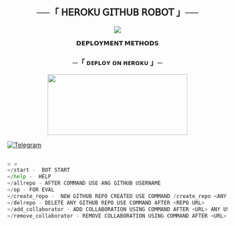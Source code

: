 
<h2 align="center">
    ──「 𝖧𝖤𝖱𝖮𝖪𝖴 𝖦𝖨𝖳𝖧𝖴𝖡 𝖱𝖮𝖡𝖮𝖳 」──
</h2>


<p align="center">
  <img src="https://graph.org/file/99513b1e1e1606008bd7b.jpg">
</p>


<p align="center">
<b>𝗗𝗘𝗣𝗟𝗢𝗬𝗠𝗘𝗡𝗧 𝗠𝗘𝗧𝗛𝗢𝗗𝗦</b>
</p>

<h3 align="center">
    ─「 ᴅᴇᴩʟᴏʏ ᴏɴ ʜᴇʀᴏᴋᴜ 」─
</h3>

<p align="center"><a href="https://dashboard.heroku.com/new?template=https://github.com/DAXXTEAM/GITHUB-HEROKU"> <img src="https://img.shields.io/badge/𝖡𝖧𝖮𝖲𝖣𝖨 𝖪 𝖪𝖱𝖫𝖮 𝖣𝖤𝖯𝖫𝖮𝖸-black?style=for-the-badge&logo=heroku" width="320" height="138.45"/></a></p>





[![Telegram](https://upload.wikimedia.org/wikipedia/commons/thumb/8/82/Telegram_logo.svg/100px-Telegram_logo.svg.png)](https://t.me/II_BAD_BBY_II)

``` python

๏ ๏
➪/start -  BOT START 
➪/help -  HELP 
➪/allrepo - AFTER COMMAND USE ANG GITHUB USERNAME
➪/op - FOR EVAL 
➪/create_repo -  NEW GITHUB REPO CREATED USE COMMAND /create_repo <ANY NAME>
➪/delrepo - DELETE ANY GITHUB REPO USE COMMAND AFTER <REPO URL>
➪/add_collaborator - ADD COLLABORATION USING COMMAND AFTER <URL> ANY USERNAME FOR COLLABORATION 
➪/remove_collaborator - REMOVE COLLABORATION USING COMMAND AFTER <URL> ANY USERNAME FOR COLLABORATION 

